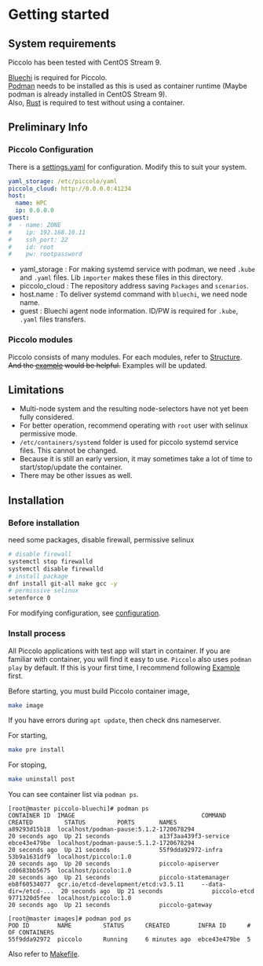 <!--
SPDX-FileCopyrightText: Copyright 2024 LG Electronics Inc.

SPDX-License-Identifier: Apache-2.0
-->

# Getting started

## System requirements

Piccolo has been tested with CentOS Stream 9.

[Bluechi](https://github.com/eclipse-bluechi/bluechi/tree/main) is required for Piccolo.  
[Podman](https://podman.io/) needs to be installed as this is used as container runtime (Maybe podman is already installed in CentOS Stream 9).  
Also, [Rust](https://www.rust-lang.org) is required to test without using a container.

## Preliminary Info

### Piccolo Configuration

There is a [settings.yaml](/src/settings.yaml) for configuration. Modify this to suit your system.

```yaml
yaml_storage: /etc/piccolo/yaml
piccolo_cloud: http://0.0.0.0:41234
host:
  name: HPC
  ip: 0.0.0.0
guest:
#  - name: ZONE
#    ip: 192.168.10.11
#    ssh_port: 22
#    id: root
#    pw: rootpassword
```

- yaml_storage : For making systemd service with podman, we need `.kube` and `.yaml` files. Lib `importer` makes these files in this directory.
- piccolo_cloud : The repository address saving `Packages` and `scenarios`.
- host.name : To deliver systemd command with `bluechi`, we need node name.
- guest : Bluechi agent node information. ID/PW is required for `.kube`, `.yaml` files transfers.

### Piccolo modules

Piccolo consists of many modules.
For each modules, refer to [Structure](/doc/docs/developments.md#structure).  
~~And the [example](/examples/version-display/README.md) would be helpful.~~
Examples will be updated.

## Limitations

- Multi-node system and the resulting node-selectors have not yet been fully considered.
- For better operation, recommend operating with `root` user with selinux permissive mode.
- `/etc/containers/systemd` folder is used for piccolo systemd service files. This cannot be changed.
- Because it is still an early version, it may sometimes take a lot of time to start/stop/update the container.
- There may be other issues as well.

## Installation

### Before installation

need some packages, disable firewall, permissive selinux

```bash
# disable firewall
systemctl stop firewalld
systemctl disable firewalld
# install package
dnf install git-all make gcc -y
# permissive selinux
setenforce 0
```

For modifying configuration, see [configuration](#piccolo-configuration).

### Install process

All Piccolo applications with test app will start in container.
If you are familiar with container, you will find it easy to use.
`Piccolo` also uses `podman play` by default.
If this is your first time, I recommend following [Example](/examples/version-display/README.md) first.

Before starting, you must build Piccolo container image,

```sh
make image
```

If you have errors during `apt update`, then check dns nameserver.

For starting,

```sh
make pre install
```

For stoping,

```sh
make uninstall post
```

You can see container list via `podman ps`.

```Text
[root@master piccolo-bluechi]# podman ps
CONTAINER ID  IMAGE                                    COMMAND               CREATED         STATUS         PORTS       NAMES
a89293d15b18  localhost/podman-pause:5.1.2-1720678294                        20 seconds ago  Up 21 seconds              a13f3aa439f3-service
ebce43e479be  localhost/podman-pause:5.1.2-1720678294                        20 seconds ago  Up 21 seconds              55f9dda92972-infra
53b9a1631df9  localhost/piccolo:1.0                                          20 seconds ago  Up 20 seconds              piccolo-apiserver
cd0683bb5675  localhost/piccolo:1.0                                          20 seconds ago  Up 21 seconds              piccolo-statemanager
eb8f60534077  gcr.io/etcd-development/etcd:v3.5.11     --data-dir=/etcd-...  20 seconds ago  Up 21 seconds              piccolo-etcd
9771320d5fee  localhost/piccolo:1.0                                          20 seconds ago  Up 21 seconds              piccolo-gateway

[root@master images]# podman pod ps
POD ID        NAME         STATUS      CREATED        INFRA ID      # OF CONTAINERS
55f9dda92972  piccolo      Running     6 minutes ago  ebce43e479be  5
```

Also refer to [Makefile](/Makefile).
